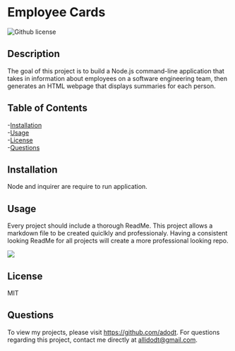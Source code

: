 # Employee Cards
![Github license](http://img.shields.io/badge/license-MIT-blue.svg)

## Description
The goal of this project is to build a Node.js command-line application that takes in information about employees on a software engineering team, then generates an HTML webpage that displays summaries for each person. 

## Table of Contents<br />
-[Installation](#installation)<br />
-[Usage](#usage)<br />
-[License](#license)<br />
-[Questions](#questions)<br />

## Installation
Node and inquirer are require to run application.

## Usage
Every project should include a thorough ReadMe. This project allows a markdown file to be created quiclkly and professionaly.  Having a  consistent looking ReadMe  for all projects will create a more professional looking repo.  


<img src="employeeCardsVideo.gif" />

## License
MIT

## Questions
To view my projects, please visit https://github.com/adodt.
For questions regarding this project, contact me directly at allidodt@gmail.com.

